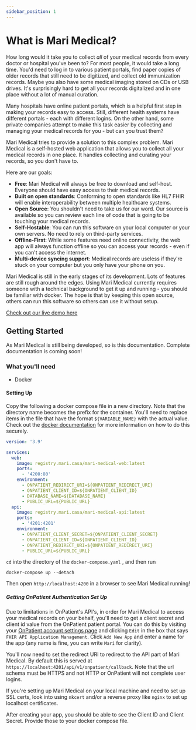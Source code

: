 ```yaml
---
sidebar_position: 1
---
```


# What is Mari Medical?

How long would it take you to collect _all_ of your medical records from every doctor or hospital you've been to? For most people, it would take a long time. You'd need to log in to various patient portals, find paper copies of older records that still need to be digitized, and collect old immunization records. Maybe you also have some medical imaging stored on CDs or USB drives. It's surprisingly hard to get all your records digitalized and in one place without a lot of manual curation.

Many hospitals have online patient portals, which is a helpful first step in making your records easy to access. Still, different health systems have different portals - each with different logins. On the other hand, some private companies attempt to make this task easier by collecting and managing your medical records for you - but can you trust them?

Mari Medical tries to provide a solution to this complex problem. Mari Medical is a self-hosted web application that allows you to collect all your medical records in one place. It handles collecting and curating your records, so you don't have to.

Here are our goals:

- **Free**: Mari Medical will always be free to download and self-host. Everyone should have easy access to their medical records.
- **Built on open standards**: Conforming to open standards like HL7 FHIR will enable interoperability between multiple healthcare systems.
- **Open Source**: You shouldn't need to take us for our word. Our source is available so you can review each line of code that is going to be touching your medical records.
- **Self-Hostable**: You can run this software on your local computer or your own servers. No need to rely on third-party services.
- **Offline-First**: While some features need online connectivity, the web app will always function offline so you can access your records - even if you can't access the internet.
- **Multi-device syncing support**: Medical records are useless if they're stuck on your computer but you only have your phone on you.

Mari Medical is still in the early stages of its development. Lots of features are still rough around the edges. Using Mari Medical currently requires someone with a technical background to get it up and running - you should be familiar with docker. The hope is that by keeping this open source, others can run this software so others can use it without setup.

[Check out our live demo here](https://medical.mari.casa)

## Getting Started

As Mari Medical is still being developed, so is this documentation. Complete documentation is coming soon!

### What you'll need

- Docker

#### Setting Up

Copy the following a docker compose file in a new directory. Note that the directory name becomes the prefix for the container. You'll need to replace items in the file that have the format `${VARIABLE_NAME}` with the actual value. Check out the [docker documentation](https://docs.docker.com/compose/environment-variables/#substitute-environment-variables-in-compose-files) for more information on how to do this securely.

```yaml title="docker-compose.yaml"
version: '3.9'

services:
  web:
    image: registry.mari.casa/mari-medical-web:latest
    ports:
      - '4200:80'
    environment:
      - ONPATIENT_REDIRECT_URI=${ONPATIENT_REDIRECT_URI}
      - ONPATIENT_CLIENT_ID=${ONPATIENT_CLIENT_ID}
      - DATABASE_NAME=${DATABASE_NAME}
      - PUBLIC_URL=${PUBLIC_URL}
  api:
    image: registry.mari.casa/mari-medical-api:latest
    ports:
      - '4201:4201'
    environment:
      - ONPATIENT_CLIENT_SECRET=${ONPATIENT_CLIENT_SECRET}
      - ONPATIENT_CLIENT_ID=${ONPATIENT_CLIENT_ID}
      - ONPATIENT_REDIRECT_URI=${ONPATIENT_REDIRECT_URI}
      - PUBLIC_URL=${PUBLIC_URL}
```

`cd` into the directory of the `docker-compose.yaml` , and then run

`docker-compose up --detach`

Then open `http://localhost:4200` in a browser to see Mari Medical running!

##### Getting OnPatient Authentication Set Up

Due to limitations in OnPatient's API's, in order for Mari Medical to access your medical records on your behalf, you'll need to get a client secret and client id value from the OnPatient patient portal. You can do this by visiting your [OnPatient account settings page](https://www.onpatient.com/account/settings/) and clicking `Edit` in the box that says `FHIR API Application Management`. Click `Add New App` and enter a name for the app (any name is fine, you can write `Mari` for clarity).

You'll now need to set the redirect URI to redirect to the API part of Mari Medical. By default this is served at `https://localhost:4201/api/v1/onpatient/callback`. Note that the url schema must be HTTPS and not HTTP or OnPatient will not complete user logins.

If you're setting up Mari Medical on your local machine and need to set up SSL certs, look into using `mkcert` and/or a reverse proxy like `nginx` to set up localhost certificates.

After creating your app, you should be able to see the Client ID and Client Secret. Provide those to your docker compose file.
